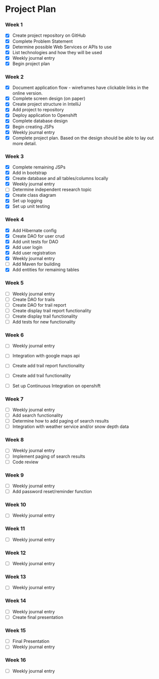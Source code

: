 # Project Plan

### Week 1
- [X] Create project repository on GitHub
- [X] Complete Problem Statement
- [X] Determine possible Web Services or APIs to use
- [X] List technologies and how they will be used
- [X] Weekly journal entry
- [X] Begin project plan

### Week 2
- [X] Document application flow - wireframes have clickable links in the online version.
- [X] Complete screen design (on paper)
- [X] Create project structure in IntelliJ
- [X] Add project to repository
- [X] Deploy application to Openshift
- [X] Complete database design
- [X] Begin creating JSPs
- [X] Weekly journal entry
- [X] Complete project plan. Based on the design should be able to lay out 
more detail.

### Week 3
- [X] Complete remaining JSPs
- [X] Add in bootstrap
- [X] Create database and all tables/columns locally
- [X] Weekly journal entry
- [ ] Determine independent research topic
- [X] Create class diagram
- [X] Set up logging
- [X] Set up unit testing

### Week 4
- [X] Add Hibernate config
- [X] Create DAO for user crud
- [X] Add unit tests for DAO
- [X] Add user login  
- [X] Add user registration
- [X] Weekly journal entry
- [ ] Add Maven for building
- [X] Add entities for remaining tables

### Week 5

- [ ] Weekly journal entry
- [ ] Create DAO for trails
- [ ] Create DAO for trail report
- [ ] Create display trail report functionality
- [ ] Create display trail functionality
- [ ] Add tests for new functionality

### Week 6
- [ ] Weekly journal entry
- [ ] Integration with google maps api
- [ ] Create add trail report functionality
- [ ] Create add trail functionality
- [ ] Set up Continuous Integration on openshift


### Week 7
- [ ] Weekly journal entry
- [ ] Add search functionality
- [ ] Determine how to add paging of search results
- [ ] Integration with weather service and/or snow depth data

### Week 8
- [ ] Weekly journal entry
- [ ] Implement paging of search results
- [ ] Code review

### Week 9
- [ ] Weekly journal entry
- [ ] Add password reset/reminder function

### Week 10
- [ ] Weekly journal entry

### Week 11
- [ ] Weekly journal entry

### Week 12
- [ ] Weekly journal entry

### Week 13
- [ ] Weekly journal entry

### Week 14
- [ ] Weekly journal entry
- [ ] Create final presentation

### Week 15
- [ ] Final Presentation
- [ ] Weekly journal entry

### Week 16
- [ ] Weekly journal entry







